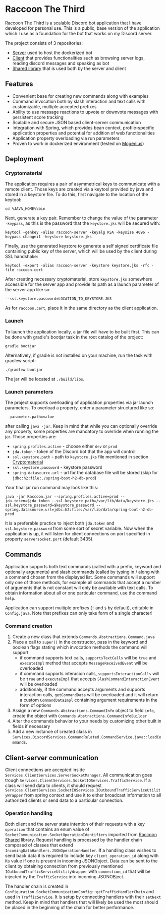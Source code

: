 # Raccoon The Third

Raccoon The Third is a scalable Discord bot application that I have developed for personal use. This is a public, base version of the application which I use as a foundation for the bot that works on my Discord server.

The project consists of 3 repositories:
- [Server](https://github.com/ksk98/RaccoonTheThird "Raccoon server") used to host the dockerized bot
- [Client](https://github.com/ksk98/RacoonClient "Raccoon client") that provides functionalities such as browsing server logs, reading discord messages and speaking as bot
- [Shared library](https://github.com/ksk98/RacoonShared "Raccoon shared") that is used both by the server and client

## Features
- Convenient base for creating new commands along with examples
- Command invocation both by slash interaction and text calls with customizable, multiple accepted prefixes
- Ability to use message reactions to upvote or downvote messages with persistent score tracking
- Scalable and secure JSON based client-server communication
- Integration with Spring, which provides bean context, profile-specific application properties and potential for addition of web functionalities
- Application property overloading via run parameters
- Proven to work in dockerized environment (tested on [Mogenius](https://mogenius.com))

## Deployment
### Cryptomaterial
The application requires a pair of asymmetrical keys to communicate with a remote client. Those keys are created via a keytool provided by java and stored in a keystore file. To do this, first navigate to the location of the keytool:
   ```
   cd %JAVA_HOME%\bin
   ```
Next, generate a key pair. Remember to change the value of the parameter `-keypass`, as this is the password that the `keystore.jks` will be secured with:
   ```
   keytool -genkey -alias raccoon-server -keyalg RSA -keysize 4096 -keypass changeit -keystore keystore.jks
   ```
Finally, use the generated keystore to generate a self signed certificate file containing public key of the server, which will be used by the client during SSL handshake:
   ```
   keytool -export -alias raccoon-server -keystore keystore.jks -rfc -file raccoon.cert
   ```
After creating necessary cryptomaterial, store `keystore.jks` somewhere accessible for the server app and provide its path as a launch parameter of the server app like so:
   ```
   --ssl.keystore.password=LOCATION_TO_KEYSTORE.JKS
   ```
As for `raccoon.cert`, place it in the same directory as the client application.

### Launch
To launch the application locally, a jar file will have to be built first. This can be done with gradle's bootjar task in the root catalog of the project:
   ```
   gradle bootjar
   ```
Alternatively, if gradle is not installed on your machine, run the task with gradlew script:
   ```
   ./gradlew bootjar
   ```
The jar will be located at `./build/libs`.

### Launch parameters
The project supports overloading of application properties via jar launch parameters.
To overload a property, enter a parameter structured like so:
   ```
   --parameter.path=value
   ```
after calling `java -jar`. Keep in mind that while you can optionally override any property, some properties are mandatory to override when running the jar.
Those properties are:
   - `spring.profiles.active` - choose either `dev` or `prod`
   - `jda.token` - token of the Discord bot that the app will control
   - `ssl.keystore.path` - path to `keystore.jks` file mentioned in section [Cryptomaterial](#cryptomaterial)
   - `ssl.keystore.password` - keystore password
   - `spring.datasource.url` - url for the database file will be stored (skip for `jdbc:h2:file:./spring-boot-h2-db-prod`)
   
Your final jar run command may look like this:
   ```
   java -jar Raccoon.jar --spring.profiles.active=prod --jda.token=$jda_token --ssl.keystore_path=/var/lib/data/keystore.jks --ssl.keystore_password=$keystore_password --spring.datasource.url=jdbc:h2:file:/var/lib/data/spring-boot-h2-db-prod
   ```
It is a preferable practice to inject both `jda.token` and `ssl.keystore.password` from some sort of secret variable.
Now when the application is up, it will listen for client connections on port specified in property `serversocket.port` (default 3435).


## Commands
Application supports both text commands (called with a prefix, keyword and optionally arguments) and slash commands (called by typing in / along with a command chosen from the displayed list.
Some commands will support only one of those methods, for example all commands that accept a number of arguments that is not constant will only be available with text calls. To obtain information about all or one particular command, use the command `help`.

Application can support multiple prefixes (`!` and `$` by default), editable in `Config.java`. Note that prefixes can only take form of a single character!

### Command creation
1. Create a new class that extends `Commands.Abstractions.Command.java`
2. Place a call to `super()` in the constructor, pass in the keyword and boolean flags stating which invocation methods the command will support
   - if command supports text calls, `supportsTextCalls` will be `true` and `executeImpl` method that accepts `MessageReceivedEvent` will be overloaded
   - if command supports interacion calls, `supportsInteractionCalls` will be `true` and `executeImpl` that accepts `SlashCommandInteractionEvent` will be overloaded
   - additionaly, if the command accepts arguments and supports interaction calls, `getCommandData` will be overloaded and it will return a custom `CommandDataImpl` containing argument requirements in the form of options
3. Assign a new `Commands.Abstractions.CommandInfo` object to field `info`, create the object with `Commands.Abstractions.CommandInfoBuilder`
4. Alter the commands behavior to your needs by customizing other built in fields if necessary
5. Add a new instance of created class in `Services.DiscordServices.CommandRelated.CommandService.java::loadCommands`. 

## Client-server communication
Client connections are accepted inside `Services.ClientServices.ServerSocketManager`. All communication goes trough `Services.ClientServices.SocketIOServices.TrafficService`. If a class will send data to clients, it should request `Services.ClientServices.SocketIOServices.IOutboundTrafficServiceUtilityWrapper` from spring context and use it to either broadcast information to all authorized clients or send data to a particular connection.

### Operation handling
Both client and the server state intention of their requests with a key `operation` that contains an enum value of `SocketCommunication.SocketOperationIdentifiers` imported from [Raccoon Shared](https://github.com/ksk98/RacoonShared "Raccoon shared") library. Request handling is processed by the handler chain composed of classes that extend `IncomingDataHandlers.JSONOperationHandler`. If a handling class wishes to send back data it is required to include key `client_operation_id` along with its value if one is present in incoming JSONObject. Data can be sent to the client by obtaining connection from previously mentioned `IOutboundTrafficServiceUtilityWrapper` with `connection_id` that will be injected by the `TrafficService` into incoming JSONOBject.

The handler chain is created in `Configuration.SocketCommunicationConfig::getTrafficHandlerChain` and used in `TrafficService`. It is setup by connecting handlers with their `setNext` method. Keep in mind that handlers that will likely be used the most should be placed in the beginning of the chain for better performance.
